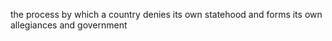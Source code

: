 the process by which a country denies its own statehood and forms its own allegiances and government